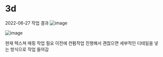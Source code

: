 # 3d
2022-06-27 작업 결과
![image](https://user-images.githubusercontent.com/57433527/175863506-3259943d-ae7d-4b67-9104-a25493738017.png)

![image](https://user-images.githubusercontent.com/57433527/175863559-cc079f2b-4391-4b99-96ee-c22c7e7d2fef.png)

현재 텍스쳐 매핑 작업 필요
이전에 컨펌작업 진행해서 괜찮으면 세부적인 디테일을 넣는 방식으로 작업 들어감
